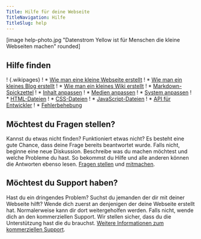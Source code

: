 ```yaml
---
Title: Hilfe für deine Webseite
TitleNavigation: Hilfe
TitleSlug: help
---
```

[image help-photo.jpg "Datenstrom Yellow ist für Menschen die kleine Webseiten machen" rounded]

## Hilfe finden

! {.wikipages}
! * [Wie man eine kleine Webseite erstellt](how-to-make-a-small-website)
! * [Wie man ein kleines Blog erstellt](how-to-make-a-small-blog)
! * [Wie man ein kleines Wiki erstellt](how-to-make-a-small-wiki)
! * [Markdown-Spickzettel](markdown-cheat-sheet)
! * [Inhalt anpassen](adjusting-content)
! * [Medien anpassen](adjusting-media)
! * [System anpassen](adjusting-system)
! * [HTML-Dateien](html-files)
! * [CSS-Dateien](css-files)
! * [JavaScript-Dateien](javascript-files)
! * [API für Entwickler](api-for-developers)
! * [Fehlerbehebung](troubleshooting)

## Möchtest du Fragen stellen?

Kannst du etwas nicht finden? Funktioniert etwas nicht? Es besteht eine gute Chance, dass deine Frage bereits beantwortet wurde. Falls nicht, beginne eine neue Diskussion. Beschreibe was du machen möchtest und welche Probleme du hast. So bekommst du Hilfe und alle anderen können die Antworten ebenso lesen. [Fragen stellen](https://github.com/datenstrom/yellow/discussions) und [mitmachen](contributing-guidelines).  

## Möchtest du Support haben?

Hast du ein dringendes Problem? Suchst du jemanden der dir mit deiner Webseite hilft? Wende dich zuerst an denjenigen der deine Webseite erstellt hat. Normalerweise kann dir dort weitergeholfen werden. Falls nicht, wende dich an den kommerziellen Support. Wir stellen sicher, dass du die Unterstützung hast die du brauchst. [Weitere Informationen zum kommerziellen Support](https://mayberg.se/support/).
